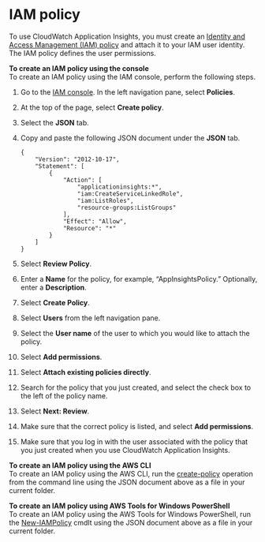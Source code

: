 # IAM policy<a name="appinsights-iam"></a>

To use CloudWatch Application Insights, you must create an [Identity and Access Management \(IAM\) policy](https://docs.aws.amazon.com/IAM/latest/UserGuide/access_policies.html) and attach it to your IAM user identity\. The IAM policy defines the user permissions\.

**To create an IAM policy using the console**  
To create an IAM policy using the IAM console, perform the following steps\.

1. Go to the [IAM console](https://console.aws.amazon.com/iam/home)\. In the left navigation pane, select **Policies**\.

1. At the top of the page, select **Create policy**\.

1. Select the **JSON** tab\.

1. Copy and paste the following JSON document under the **JSON** tab\.

   ```
   {
       "Version": "2012-10-17",
       "Statement": [
           {
               "Action": [
                   "applicationinsights:*",
                   "iam:CreateServiceLinkedRole",
                   "iam:ListRoles",
                   "resource-groups:ListGroups"
               ],
               "Effect": "Allow",
               "Resource": "*"
           }
       ]
   }
   ```

1. Select **Review Policy**\.

1. Enter a **Name** for the policy, for example, “AppInsightsPolicy\.” Optionally, enter a **Description**\.

1. Select **Create Policy**\.

1. Select **Users** from the left navigation pane\.

1. Select the **User name** of the user to which you would like to attach the policy\.

1. Select **Add permissions**\.

1. Select **Attach existing policies directly**\.

1. Search for the policy that you just created, and select the check box to the left of the policy name\.

1. Select **Next: Review**\.

1. Make sure that the correct policy is listed, and select **Add permissions**\.

1. Make sure that you log in with the user associated with the policy that you just created when you use CloudWatch Application Insights\.

**To create an IAM policy using the AWS CLI**  
To create an IAM policy using the AWS CLI, run the [create\-policy](https://docs.aws.amazon.com/cli/latest/reference/iam/create-policy.html) operation from the command line using the JSON document above as a file in your current folder\. 

**To create an IAM policy using AWS Tools for Windows PowerShell**  
To create an IAM policy using the AWS Tools for Windows PowerShell, run the [New\-IAMPolicy](https://docs.aws.amazon.com/powershell/latest/reference/items/New-IAMPolicy.html) cmdlt using the JSON document above as a file in your current folder\. 